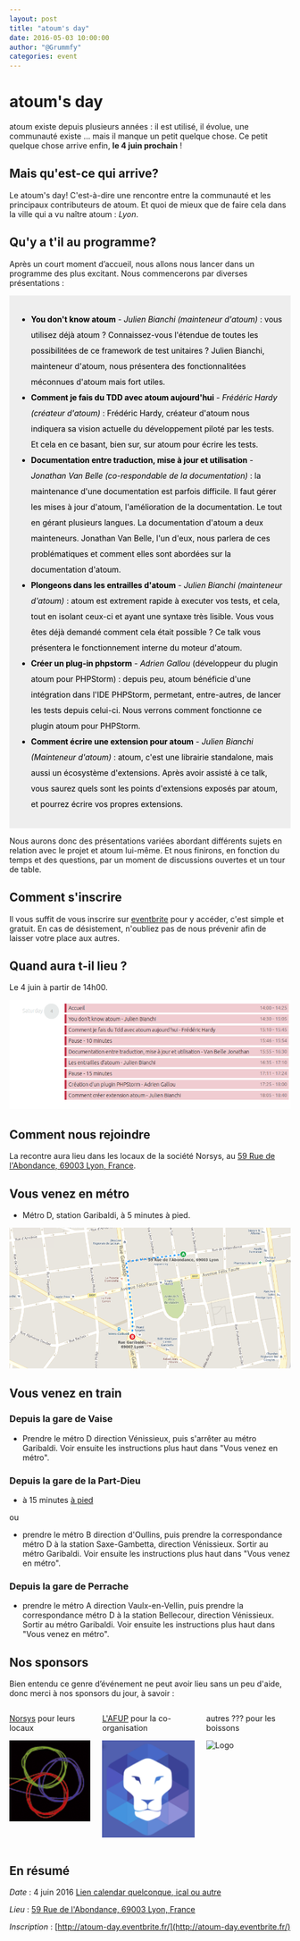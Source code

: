 ```yaml
---
layout: post
title: "atoum's day"
date: 2016-05-03 10:00:00
author: "@Grummfy"
categories: event
---
```


# atoum's day

atoum existe depuis plusieurs années :  il est utilisé, il évolue, une communauté existe ... mais il manque un petit quelque chose. Ce petit quelque chose arrive enfin, **le 4 juin prochain** !


## Mais qu'est-ce qui arrive?

Le atoum's day! C'est-à-dire une rencontre entre la communauté et les principaux contributeurs de atoum. Et quoi de mieux que de faire cela dans la ville qui a vu naître atoum : *Lyon*.


## Qu'y a t'il au programme?

Après un court moment d’accueil, nous allons nous lancer dans un programme des plus excitant.
Nous commencerons par diverses présentations :

<div style="background-color:#eee;color:#000;line-height:2em;padding:15px">

* **You don't know atoum** - *Julien Bianchi (mainteneur d'atoum)* : vous utilisez déjà atoum ? Connaissez-vous l'étendue de toutes les possibilitées de ce framework de test unitaires ? Julien Bianchi, mainteneur d'atoum, nous présentera des fonctionnalitées méconnues d'atoum mais fort utiles.
* **Comment je fais du TDD avec atoum aujourd'hui** - *Frédéric Hardy (créateur d'atoum)* : Frédéric Hardy, créateur d'atoum nous indiquera sa vision actuelle du développement piloté par les tests. Et cela en ce basant, bien sur, sur atoum pour écrire les tests.  
* **Documentation entre traduction, mise à jour et utilisation** - *Jonathan Van Belle (co-respondable de la documentation)* : la maintenance d'une documentation est parfois difficile. Il faut gérer les mises à jour d'atoum, l'amélioration de la documentation. Le tout en gérant plusieurs langues. La documentation d'atoum a deux mainteneurs. Jonathan Van Belle, l'un d'eux, nous parlera de ces problématiques et comment elles sont abordées sur la documentation d'atoum.   
* **Plongeons dans les entrailles d'atoum** - *Julien Bianchi (mainteneur d'atoum)* : atoum est extrement rapide à executer vos tests, et cela, tout en isolant ceux-ci et ayant une syntaxe très lisible. Vous vous êtes déjà demandé comment cela était possible ? Ce talk vous présentera le fonctionnement interne du moteur d'atoum.
* **Créer un plug-in phpstorm** - *Adrien Gallou* (développeur du plugin atoum pour PHPStorm) : depuis peu, atoum bénéficie d'une intégration dans l'IDE PHPStorm, permetant, entre-autres, de lancer les tests depuis celui-ci. Nous verrons comment fonctionne ce plugin atoum pour PHPStorm.
* **Comment écrire une extension pour atoum** - *Julien Bianchi (Mainteneur d'atoum)* : atoum, c'est une librairie standalone, mais aussi un écosystème d'extensions. Après avoir assisté à ce talk, vous saurez quels sont les points d'extensions exposés par atoum, et pourrez écrire vos propres extensions.

</div>

Nous aurons donc des présentations variées abordant différents sujets en relation avec le projet et atoum lui-même.
Et nous finirons, en fonction du temps et des questions, par un moment de discussions ouvertes et un tour de table.


## Comment s'inscrire

Il vous suffit de vous inscrire sur [eventbrite](http://atoum-day.eventbrite.fr/) pour y accéder, c'est simple et gratuit. En cas de désistement, n'oubliez pas de nous prévenir afin de laisser votre place aux autres.

## Quand aura t-il lieu ?

Le 4 juin à partir de 14h00.

![Metro](/images/posts/2016-05-03-atoum-day/planning.png)

## Comment nous rejoindre

La recontre aura lieu dans les locaux de la société Norsys, au [59 Rue de l'Abondance, 69003 Lyon, France](https://goo.gl/maps/MS6ekYP8z2w).

## Vous venez en métro

* Métro D, station Garibaldi, à 5 minutes à pied.

![Metro](/images/posts/2016-05-03-atoum-day/metro.png)

## Vous venez en train

### Depuis la gare de Vaise

* Prendre le métro D direction Vénissieux, puis s'arrêter au métro Garibaldi. Voir ensuite les instructions plus haut dans "Vous venez en métro".

### Depuis la gare de la Part-Dieu

* à 15 minutes [à pied](https://goo.gl/maps/MNfDJHhH6XK2)

ou

* prendre le métro B direction d'Oullins, puis prendre la correspondance métro D à la station Saxe-Gambetta, direction Vénissieux. Sortir au métro Garibaldi. Voir ensuite les instructions plus haut dans "Vous venez en métro".

### Depuis la gare de Perrache

* prendre le métro A direction Vaulx-en-Vellin, puis prendre la correspondance métro D à la station Bellecour, direction Vénissieux. Sortir au métro Garibaldi. Voir ensuite les instructions plus haut dans "Vous venez en métro".


## Nos sponsors

Bien entendu ce genre d’événement ne peut avoir lieu sans un peu d'aide, donc merci à nos sponsors du jour, à savoir :


<div class="columns" data-columns="3"><div class="text-center">
    
[Norsys](http://www.norsys.fr/) pour leurs locaux

![Logo Norsys](/images/posts/2016-05-03-atoum-day/norsys.png)

</div><div class="text-center">
    
[L'AFUP](http://lyon.afup.org) pour la co-organisation

![Logo AFUP Lyon](/images/posts/2016-05-03-atoum-day/afup_lyon.jpeg)

</div><div class="text-center">

autres ??? pour les boissons

![Logo](/images/posts/2016-05-03-atoum-day)

</div></div>


## En résumé

*Date* : 4 juin 2016 [Lien calendar quelconque, ical ou autre](https://fruux.com/calendars/public/a3298239895/0599f8a7-d3f3-49f3-be20-02bac999865f/)

*Lieu* : [59 Rue de l'Abondance, 69003 Lyon, France](https://goo.gl/maps/MS6ekYP8z2w)

*Inscription* : [http://atoum-day.eventbrite.fr/](http://atoum-day.eventbrite.fr/)
